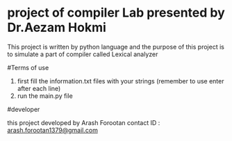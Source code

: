 # project of compiler Lab presented by Dr.Aezam Hokmi 

  This project is written by python language and the purpose of this project is to simulate a part of compiler called Lexical analyzer 


#Terms of use 
  1) first fill the information.txt files with your strings (remember to use enter after each line)
  2) run the main.py file





#developer



  this project developed by Arash Forootan contact ID : arash.forootan1379@gmail.com
